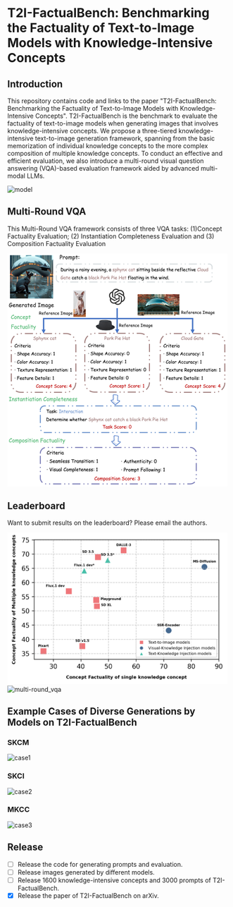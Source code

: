 # T2I-FactualBench: Benchmarking the Factuality of Text-to-Image Models with Knowledge-Intensive Concepts

## Introduction

This repository contains code and links to the paper "T2I-FactualBench: Benchmarking the Factuality of Text-to-Image Models with Knowledge-Intensive Concepts". T2I-FactualBench is the benchmark to evaluate the factuality of text-to-image models when generating images that involves knowledge-intensive concepts. We propose a three-tiered knowledge-intensive text-to-image generation framework, spanning from the basic memorization of individual knowledge concepts to the more complex composition of multiple knowledge concepts. To conduct an effective and efficient evaluation, we also introduce a multi-round visual question answering (VQA)-based evaluation framework aided by advanced multi-modal LLMs.

![model](assets/general_concept.png)

## Multi-Round VQA

This Multi-Round VQA framework consists of three VQA tasks: (1)Concept Factuality Evaluation; (2) Instantiation Completeness Evaluation and (3) Composition Factuality Evaluation

<img src="assets/evaluation_short.png" alt="multi-round_vqa" width="500" />

## Leaderboard

Want to submit results on the leaderboard? Please email the authors.

<img src="assets/model_performance.png" alt="multi-round_vqa" width="500" />


<img src="assets/category_performance_whole.png" alt="multi-round_vqa" width="650" />

## Example Cases of Diverse Generations by Models on T2I-FactualBench 

### SKCM
![case1](assets/SKCM.png)
### SKCI
![case2](assets/SKCI.png)
### MKCC
![case3](assets/MKCC.png)

## Release

- [ ] Release the code for generating prompts and evaluation.
- [ ] Release images generated by different models.
- [ ] Release 1600 knowledge-intensive concepts and 3000 prompts of T2I-FactualBench.
- [x] Release the paper of T2I-FactualBench on arXiv. 